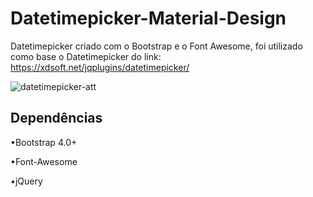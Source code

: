 # Datetimepicker-Material-Design
Datetimepicker criado com o Bootstrap e o Font Awesome, foi utilizado como base o Datetimepicker do link: https://xdsoft.net/jqplugins/datetimepicker/ 

![datetimepicker-att](https://user-images.githubusercontent.com/31331654/35274930-28a0cecc-0025-11e8-827d-f97d0e25fbba.png)

## Dependências
•Bootstrap 4.0+

•Font-Awesome

•jQuery
